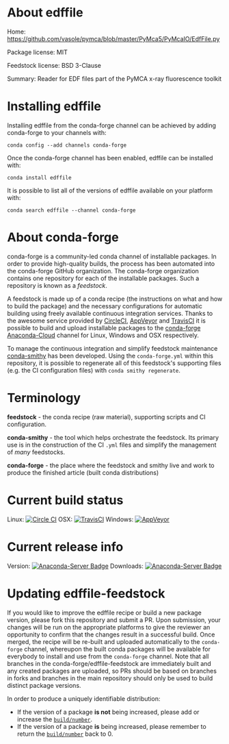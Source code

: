 About edffile
=============

Home: https://github.com/vasole/pymca/blob/master/PyMca5/PyMcaIO/EdfFile.py

Package license: MIT

Feedstock license: BSD 3-Clause

Summary: Reader for EDF files part of the PyMCA x-ray fluorescence toolkit



Installing edffile
==================

Installing edffile from the conda-forge channel can be achieved by adding conda-forge to your channels with:

```
conda config --add channels conda-forge
```

Once the conda-forge channel has been enabled, edffile can be installed with:

```
conda install edffile
```

It is possible to list all of the versions of edffile available on your platform with:

```
conda search edffile --channel conda-forge
```


About conda-forge
=================

conda-forge is a community-led conda channel of installable packages.
In order to provide high-quality builds, the process has been automated into the
conda-forge GitHub organization. The conda-forge organization contains one repository
for each of the installable packages. Such a repository is known as a *feedstock*.

A feedstock is made up of a conda recipe (the instructions on what and how to build
the package) and the necessary configurations for automatic building using freely
available continuous integration services. Thanks to the awesome service provided by
[CircleCI](https://circleci.com/), [AppVeyor](http://www.appveyor.com/)
and [TravisCI](https://travis-ci.org/) it is possible to build and upload installable
packages to the [conda-forge](https://anaconda.org/conda-forge)
[Anaconda-Cloud](http://docs.anaconda.org/) channel for Linux, Windows and OSX respectively.

To manage the continuous integration and simplify feedstock maintenance
[conda-smithy](http://github.com/conda-forge/conda-smithy) has been developed.
Using the ``conda-forge.yml`` within this repository, it is possible to regenerate all of
this feedstock's supporting files (e.g. the CI configuration files) with ``conda smithy regenerate``.


Terminology
===========

**feedstock** - the conda recipe (raw material), supporting scripts and CI configuration.

**conda-smithy** - the tool which helps orchestrate the feedstock.
                   Its primary use is in the construction of the CI ``.yml`` files
                   and simplify the management of *many* feedstocks.

**conda-forge** - the place where the feedstock and smithy live and work to
                  produce the finished article (built conda distributions)

Current build status
====================

Linux: [![Circle CI](https://circleci.com/gh/conda-forge/edffile-feedstock.svg?style=shield)](https://circleci.com/gh/conda-forge/edffile-feedstock)
OSX: [![TravisCI](https://travis-ci.org/conda-forge/edffile-feedstock.svg?branch=master)](https://travis-ci.org/conda-forge/edffile-feedstock)
Windows: [![AppVeyor](https://ci.appveyor.com/api/projects/status/github/conda-forge/edffile-feedstock?svg=True)](https://ci.appveyor.com/project/conda-forge/edffile-feedstock/branch/master)

Current release info
====================
Version: [![Anaconda-Server Badge](https://anaconda.org/conda-forge/edffile/badges/version.svg)](https://anaconda.org/conda-forge/edffile)
Downloads: [![Anaconda-Server Badge](https://anaconda.org/conda-forge/edffile/badges/downloads.svg)](https://anaconda.org/conda-forge/edffile)


Updating edffile-feedstock
==========================

If you would like to improve the edffile recipe or build a new
package version, please fork this repository and submit a PR. Upon submission,
your changes will be run on the appropriate platforms to give the reviewer an
opportunity to confirm that the changes result in a successful build. Once
merged, the recipe will be re-built and uploaded automatically to the
`conda-forge` channel, whereupon the built conda packages will be available for
everybody to install and use from the `conda-forge` channel.
Note that all branches in the conda-forge/edffile-feedstock are
immediately built and any created packages are uploaded, so PRs should be based
on branches in forks and branches in the main repository should only be used to
build distinct package versions.

In order to produce a uniquely identifiable distribution:
 * If the version of a package **is not** being increased, please add or increase
   the [``build/number``](http://conda.pydata.org/docs/building/meta-yaml.html#build-number-and-string).
 * If the version of a package **is** being increased, please remember to return
   the [``build/number``](http://conda.pydata.org/docs/building/meta-yaml.html#build-number-and-string)
   back to 0.
